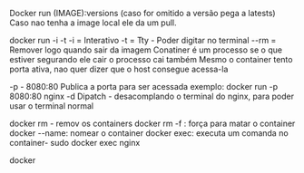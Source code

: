Docker run (IMAGE):versions (caso for omitido a versão pega a latests)
Caso nao tenha a image local ele da um pull.

docker run -i -t
-i = Interativo
-t = Tty - Poder digitar no terminal
--rm = Remover logo quando sair da imagem
Conatiner é um processo se o que estiver segurando ele cair o processo cai também
Mesmo o container tento porta ativa, nao quer dizer que o host consegue acessa-la

-p - 8080:80 Publica a porta para ser acessada
exemplo: docker run -p 8080:80 nginx
-d Dipatch - desacomplando o terminal do nginx, para poder usar o terminal normal

docker rm - remov os containers
docker rm -f : força para matar o container
docker --name: nomear o container
docker exec: executa um comanda no container- sudo docker exec nginx

docker